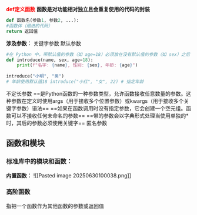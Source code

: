 <font color="#ff0000">**def定义函数**</font>
**函数是对功能相对独立且会重复使用的代码的封装**
```python
def 函数名(参数1, 参数2, ...): 
#函数体（缩进的代码）
return 返回值
```
**涉及参数：**
关键字参数
默认参数
```python
#在 Python 中，带默认值的参数（如 age=18）必须放在没有默认值的参数（如 sex）之后 
def introduce(name, sex, age=18): 
	print(f"名字: {name}, 性别: {sex}, 年龄: {age}") 
	
introduce("小明", "男") 
# 年龄使用默认值18 introduce("小红", "女", 22) # 指定年龄
```
不定长参数
==是Python函数的一种参数类型，允许函数接收任意数量的参数。这种参数在定义时使用args（用于接收多个位置参数）或kwargs（用于接收多个关键字参数）语法==
==如果在函数调用时没有指定参数，它会创建一个空元组。函数可以不接收任何未命名的参数==
==带的参数会以字典形式处理当使用单独的*时，其后的参数必须使用关键字==
匿名参数
## 函数和模块
### 标准库中的模块和函数：
**内置函数：**
![[Pasted image 20250630100038.png]]
### 高阶函数
指把一个函数作为其他函数的参数或返回值

